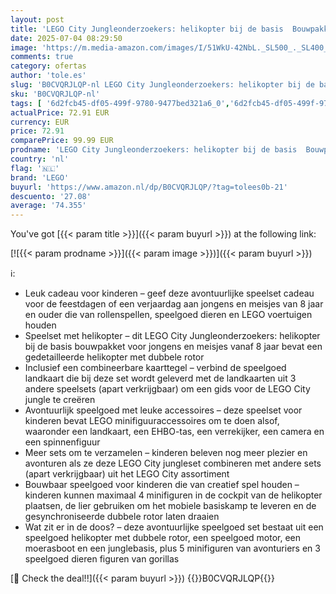```yaml
---
layout: post
title: 'LEGO City Jungleonderzoekers: helikopter bij de basis  Bouwpakket voor Kinderen met 5 minifiguren en 3 Speelgoed Dieren Figuren van Gorillas  Cadeau voor Jongens en Meisjes vanaf 8 jaar 60437'
date: 2025-07-04 08:29:50
image: 'https://m.media-amazon.com/images/I/51WkU-42NbL._SL500_._SL400_.jpg'
comments: true
category: ofertas
author: 'tole.es'
slug: 'B0CVQRJLQP-nl LEGO City Jungleonderzoekers: helikopter bij de basis...'
sku: 'B0CVQRJLQP-nl'
tags: [ '6d2fcb45-df05-499f-9780-9477bed321a6_0','6d2fcb45-df05-499f-9780-9477bed321a6_8801','Arborist Merchandising Root','Bouw- & constructiespeelgoed','Lego','Self Service','Special Features Stores','Speelgoed & spellen','Speelgoedbouwsets','lego','🇳🇱', ]
actualPrice: 72.91 EUR
currency: EUR
price: 72.91
comparePrice: 99.99 EUR
prodname: 'LEGO City Jungleonderzoekers: helikopter bij de basis  Bouwpakket voor Kinderen met 5 minifiguren en 3 Speelgoed Dieren Figuren van Gorillas  Cadeau voor Jongens en Meisjes vanaf 8 jaar 60437'
country: 'nl'
flag: '🇳🇱'
brand: 'LEGO'
buyurl: 'https://www.amazon.nl/dp/B0CVQRJLQP/?tag=tolees0b-21'
descuento: '27.08'
average: '74.355'
---
```


You've got [{{< param title >}}]({{< param buyurl >}}) at the following link:

[![{{< param prodname >}}]({{< param image >}})]({{< param buyurl >}})

ℹ️:

- Leuk cadeau voor kinderen – geef deze avontuurlijke speelset cadeau voor de feestdagen of een verjaardag aan jongens en meisjes van 8 jaar en ouder die van rollenspellen, speelgoed dieren en LEGO voertuigen houden
- Speelset met helikopter – dit LEGO City Jungleonderzoekers: helikopter bij de basis bouwpakket voor jongens en meisjes vanaf 8 jaar bevat een gedetailleerde helikopter met dubbele rotor
- Inclusief een combineerbare kaarttegel – verbind de speelgoed landkaart die bij deze set wordt geleverd met de landkaarten uit 3 andere speelsets (apart verkrijgbaar) om een gids voor de LEGO City jungle te creëren
- Avontuurlijk speelgoed met leuke accessoires – deze speelset voor kinderen bevat LEGO minifiguuraccessoires om te doen alsof, waaronder een landkaart, een EHBO-tas, een verrekijker, een camera en een spinnenfiguur
- Meer sets om te verzamelen – kinderen beleven nog meer plezier en avonturen als ze deze LEGO City jungleset combineren met andere sets (apart verkrijgbaar) uit het LEGO City assortiment
- Bouwbaar speelgoed voor kinderen die van creatief spel houden – kinderen kunnen maximaal 4 minifiguren in de cockpit van de helikopter plaatsen, de lier gebruiken om het mobiele basiskamp te leveren en de gesynchroniseerde dubbele rotor laten draaien
- Wat zit er in de doos? – deze avontuurlijke speelgoed set bestaat uit een speelgoed helikopter met dubbele rotor, een speelgoed motor, een moerasboot en een junglebasis, plus 5 minifiguren van avonturiers en 3 speelgoed dieren figuren van gorillas

[🛒 Check the deal!!]({{< param buyurl >}})
{{<world>}}B0CVQRJLQP{{</world>}}
